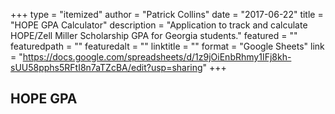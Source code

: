 +++
type = "itemized"
author = "Patrick Collins"
date = "2017-06-22"
title = "HOPE GPA Calculator"
description = "Application to track and calculate HOPE/Zell Miller Scholarship GPA for Georgia students."
featured = ""
featuredpath = ""
featuredalt = ""
linktitle = ""
format = "Google Sheets"
link = "https://docs.google.com/spreadsheets/d/1z9jOiEnbRhmy1IFj8kh-sUU58pphs5RFtI8n7aTZcBA/edit?usp=sharing"
+++

## HOPE GPA
